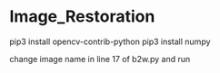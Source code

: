 # Image_Restoration
pip3 install opencv-contrib-python
pip3 install numpy



change image name in line 17 of b2w.py and run